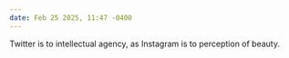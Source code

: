```yaml
---
date: Feb 25 2025, 11:47 -0400
---
```


Twitter is to intellectual agency, as Instagram is to perception of beauty.

